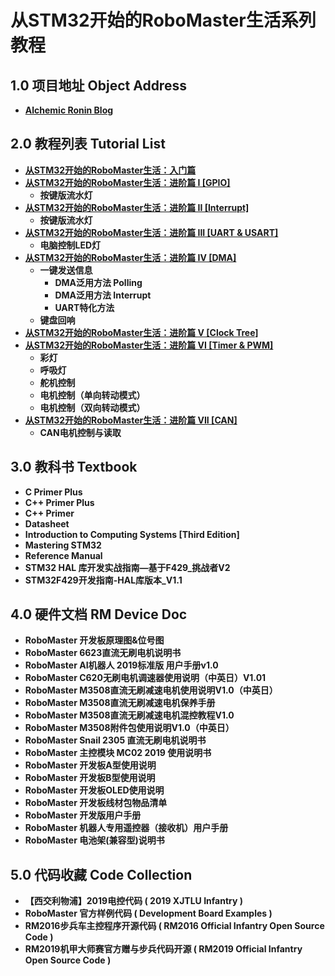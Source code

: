 # 从STM32开始的RoboMaster生活系列教程

## 1.0 项目地址 Object Address

- **[Alchemic Ronin Blog](https://alchemicronin.github.io)**

## 2.0 教程列表 Tutorial List

- **[从STM32开始的RoboMaster生活：入门篇](https://alchemicronin.github.io/posts/e8b315d3.html)**
- **[从STM32开始的RoboMaster生活：进阶篇 I [GPIO]](https://alchemicronin.github.io/posts/4b155d4.html)**
  - **按键版流水灯**
- **[从STM32开始的RoboMaster生活：进阶篇 II [Interrupt]](https://alchemicronin.github.io/posts/ff6aca34.html)**
  - **按键版流水灯**
- **[从STM32开始的RoboMaster生活：进阶篇 III [UART & USART]](https://alchemicronin.github.io/posts/b4c69a89.html)**
  - **电脑控制LED灯**
- **[从STM32开始的RoboMaster生活：进阶篇 IV [DMA]](https://alchemicronin.github.io/posts/90d72de.html)**
  - **一键发送信息**
    - **DMA泛用方法 Polling**
    - **DMA泛用方法 Interrupt**
    - **UART特化方法**
  - **键盘回响**
- **[从STM32开始的RoboMaster生活：进阶篇 V [Clock Tree]](https://alchemicronin.github.io/posts/44ad04be.html)**
- **[从STM32开始的RoboMaster生活：进阶篇 VI [Timer & PWM]](https://alchemicronin.github.io/posts/fd31d369.html)**
  - **彩灯**
  - **呼吸灯**
  - **舵机控制**
  - **电机控制（单向转动模式）**
  - **电机控制（双向转动模式）**
- **[从STM32开始的RoboMaster生活：进阶篇 VII [CAN]](https://alchemicronin.github.io/posts/59eedfd8.html)**
  - **CAN电机控制与读取**

## 3.0 教科书 Textbook

- **C Primer Plus**
- **C++ Primer Plus**
- **C++ Primer**
- **Datasheet**
- **Introduction to Computing Systems [Third Edition]**
- **Mastering STM32**
- **Reference Manual**
- **STM32 HAL 库开发实战指南—基于F429_挑战者V2**
- **STM32F429开发指南-HAL库版本_V1.1**

## 4.0 硬件文档 RM Device Doc

- **RoboMaster 开发板原理图&位号图**
- **RoboMaster 6623直流无刷电机说明书**
- **RoboMaster AI机器人 2019标准版 用户手册v1.0**
- **RoboMaster C620无刷电机调速器使用说明（中英日）V1.01**
- **RoboMaster M3508直流无刷减速电机使用说明V1.0（中英日）**
- **RoboMaster M3508直流无刷减速电机保养手册**
- **RoboMaster M3508直流无刷减速电机混控教程V1.0**
- **RoboMaster M3508附件包使用说明V1.0（中英日）**
- **RoboMaster Snail 2305 直流无刷电机说明书**
- **RoboMaster 主控模块 MC02 2019 使用说明书**
- **RoboMaster 开发板A型使用说明**
- **RoboMaster 开发板B型使用说明**
- **RoboMaster 开发板OLED使用说明**
- **RoboMaster 开发板线材包物品清单**
- **RoboMaster 开发版用户手册**
- **RoboMaster 机器人专用遥控器（接收机）用户手册**
- **RoboMaster 电池架(兼容型)说明书**

## 5.0 代码收藏 Code Collection

- **【西交利物浦】2019电控代码 ( 2019 XJTLU Infantry )**
- **RoboMaster 官方样例代码 ( Development Board Examples )**
- **RM2016步兵车主控程序开源代码 ( RM2016 Official Infantry Open Source Code )**
- **RM2019机甲大师赛官方赠与步兵代码开源 ( RM2019 Official Infantry Open Source Code )**